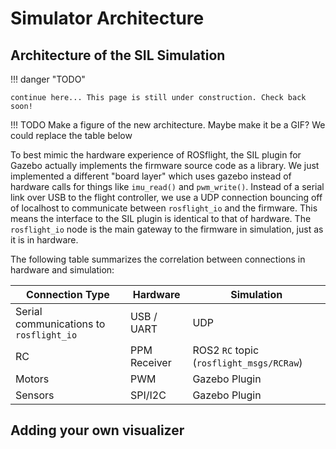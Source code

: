 # Simulator Architecture

## Architecture of the SIL Simulation

!!! danger "TODO"

    continue here... This page is still under construction. Check back soon!

!!! TODO
    Make a figure of the new architecture. Maybe make it be a GIF? We could replace the table below

To best mimic the hardware experience of ROSflight, the SIL plugin for Gazebo actually implements the firmware source code as a library.
We just implemented a different "board layer" which uses gazebo instead of hardware calls for things like `imu_read()` and `pwm_write()`.
Instead of a serial link over USB to the flight controller, we use a UDP connection bouncing off of localhost to communicate between `rosflight_io` and the firmware.
This means the interface to the SIL plugin is identical to that of hardware.
The `rosflight_io` node is the main gateway to the firmware in simulation, just as it is in hardware.

The following table summarizes the correlation between connections in hardware and simulation:

| Connection Type                         | Hardware     | Simulation                               |
|-----------------------------------------|--------------|------------------------------------------|
| Serial communications to `rosflight_io` | USB / UART   | UDP                                      |
| RC                                      | PPM Receiver | ROS2 `RC` topic (`rosflight_msgs/RCRaw`) |
| Motors                                  | PWM          | Gazebo Plugin                            |
| Sensors                                 | SPI/I2C      | Gazebo Plugin                            |

## Adding your own visualizer

